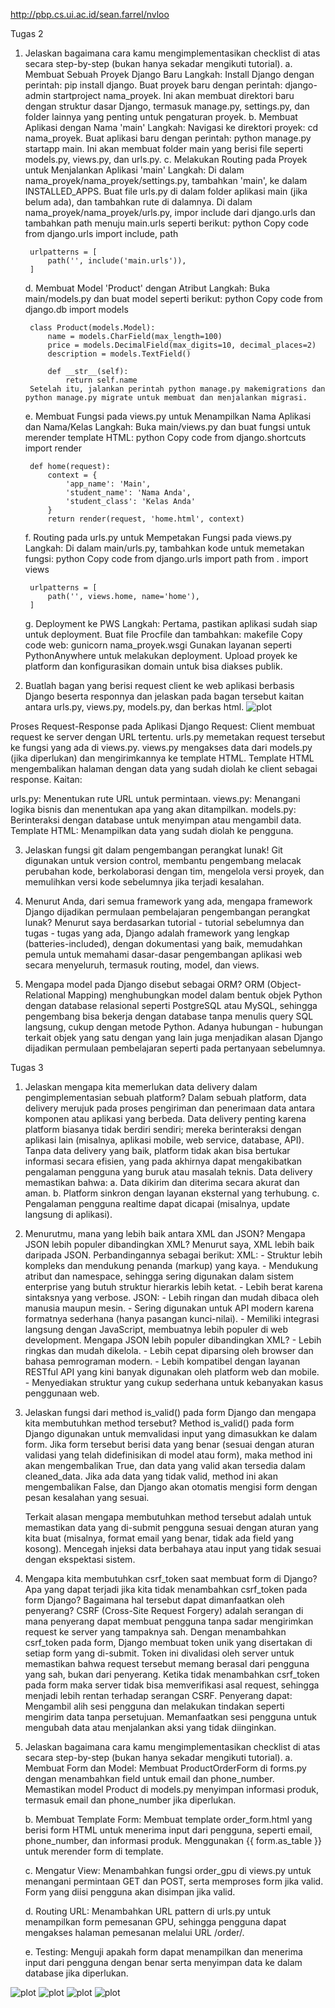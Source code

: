 http://pbp.cs.ui.ac.id/sean.farrel/nvloo

Tugas 2

1. Jelaskan bagaimana cara kamu mengimplementasikan checklist di atas secara step-by-step (bukan hanya sekadar mengikuti tutorial).
    a. Membuat Sebuah Proyek Django Baru
        Langkah:
        Install Django dengan perintah: pip install django.
        Buat proyek baru dengan perintah: django-admin startproject nama_proyek.
        Ini akan membuat direktori baru dengan struktur dasar Django, termasuk manage.py, settings.py, dan folder lainnya yang penting untuk pengaturan proyek.
    b. Membuat Aplikasi dengan Nama 'main'
        Langkah:
        Navigasi ke direktori proyek: cd nama_proyek.
        Buat aplikasi baru dengan perintah: python manage.py startapp main.
        Ini akan membuat folder main yang berisi file seperti models.py, views.py, dan urls.py.
    c. Melakukan Routing pada Proyek untuk Menjalankan Aplikasi 'main'
        Langkah:
        Di dalam nama_proyek/nama_proyek/settings.py, tambahkan 'main', ke dalam INSTALLED_APPS.
        Buat file urls.py di dalam folder aplikasi main (jika belum ada), dan tambahkan rute di dalamnya.
        Di dalam nama_proyek/nama_proyek/urls.py, impor include dari django.urls dan tambahkan path menuju main.urls seperti berikut:
        python
        Copy code
        from django.urls import include, path

        urlpatterns = [
            path('', include('main.urls')),
        ]
    d. Membuat Model 'Product' dengan Atribut
        Langkah:
        Buka main/models.py dan buat model seperti berikut:
        python
        Copy code
        from django.db import models

        class Product(models.Model):
            name = models.CharField(max_length=100)
            price = models.DecimalField(max_digits=10, decimal_places=2)
            description = models.TextField()
            
            def __str__(self):
                return self.name
        Setelah itu, jalankan perintah python manage.py makemigrations dan python manage.py migrate untuk membuat dan menjalankan migrasi.
    e. Membuat Fungsi pada views.py untuk Menampilkan Nama Aplikasi dan Nama/Kelas
        Langkah:
        Buka main/views.py dan buat fungsi untuk merender template HTML:
        python
        Copy code
        from django.shortcuts import render

        def home(request):
            context = {
                'app_name': 'Main',
                'student_name': 'Nama Anda',
                'student_class': 'Kelas Anda'
            }
            return render(request, 'home.html', context)
    f. Routing pada urls.py untuk Mempetakan Fungsi pada views.py
        Langkah:
        Di dalam main/urls.py, tambahkan kode untuk memetakan fungsi:
        python
        Copy code
        from django.urls import path
        from . import views

        urlpatterns = [
            path('', views.home, name='home'),
        ]
    g. Deployment ke PWS
        Langkah:
        Pertama, pastikan aplikasi sudah siap untuk deployment. Buat file Procfile dan tambahkan:
        makefile
        Copy code
        web: gunicorn nama_proyek.wsgi
        Gunakan layanan seperti PythonAnywhere untuk melakukan deployment. Upload proyek ke platform dan konfigurasikan domain untuk bisa diakses publik.


2. Buatlah bagan yang berisi request client ke web aplikasi berbasis Django beserta responnya dan jelaskan pada bagan tersebut kaitan antara urls.py, views.py, models.py, dan berkas html.
![plot](./bagan.png)

Proses Request-Response pada Aplikasi Django
Request:
Client membuat request ke server dengan URL tertentu.
urls.py memetakan request tersebut ke fungsi yang ada di views.py.
views.py mengakses data dari models.py (jika diperlukan) dan mengirimkannya ke template HTML.
Template HTML mengembalikan halaman dengan data yang sudah diolah ke client sebagai response.
Kaitan:

urls.py: Menentukan rute URL untuk permintaan.
views.py: Menangani logika bisnis dan menentukan apa yang akan ditampilkan.
models.py: Berinteraksi dengan database untuk menyimpan atau mengambil data.
Template HTML: Menampilkan data yang sudah diolah ke pengguna.


3. Jelaskan fungsi git dalam pengembangan perangkat lunak!
Git digunakan untuk version control, membantu pengembang melacak perubahan kode, berkolaborasi dengan tim, mengelola versi proyek, dan memulihkan versi kode sebelumnya jika terjadi kesalahan.


4. Menurut Anda, dari semua framework yang ada, mengapa framework Django dijadikan permulaan pembelajaran pengembangan perangkat lunak?
Menurut saya berdasarkan tutorial - tutorial sebelumnya dan tugas - tugas yang ada, Django adalah framework yang lengkap (batteries-included), dengan dokumentasi yang baik, memudahkan pemula untuk memahami dasar-dasar pengembangan aplikasi web secara menyeluruh, termasuk routing, model, dan views.


5. Mengapa model pada Django disebut sebagai ORM?
ORM (Object-Relational Mapping) menghubungkan model dalam bentuk objek Python dengan database relasional seperti PostgreSQL atau MySQL, sehingga pengembang bisa bekerja dengan database tanpa menulis query SQL langsung, cukup dengan metode Python. Adanya hubungan - hubungan terkait objek yang satu dengan yang lain juga menjadikan alasan Django dijadikan permulaan pembelajaran seperti pada pertanyaan sebelumnya.

Tugas 3
1. Jelaskan mengapa kita memerlukan data delivery dalam pengimplementasian sebuah platform?
    Dalam sebuah platform, data delivery merujuk pada proses pengiriman dan penerimaan data antara komponen atau aplikasi yang berbeda. Data delivery penting karena platform biasanya tidak berdiri sendiri; mereka berinteraksi dengan aplikasi lain (misalnya, aplikasi mobile, web service, database, API). Tanpa data delivery yang baik, platform tidak akan bisa bertukar informasi secara efisien, yang pada akhirnya dapat mengakibatkan pengalaman pengguna yang buruk atau masalah teknis. Data delivery memastikan bahwa:
    a. Data dikirim dan diterima secara akurat dan aman.
    b. Platform sinkron dengan layanan eksternal yang terhubung.
    c. Pengalaman pengguna realtime dapat dicapai (misalnya, update langsung di aplikasi).


2. Menurutmu, mana yang lebih baik antara XML dan JSON? Mengapa JSON lebih populer dibandingkan XML?
    Menurut saya, XML lebih baik daripada JSON. Perbandingannya sebagai berikut:
        XML:
            - Struktur lebih kompleks dan mendukung penanda (markup) yang kaya.
            - Mendukung atribut dan namespace, sehingga sering digunakan dalam sistem enterprise yang butuh struktur hierarkis lebih ketat.
            - Lebih berat karena sintaksnya yang verbose.
        JSON:
            - Lebih ringan dan mudah dibaca oleh manusia maupun mesin.
            - Sering digunakan untuk API modern karena formatnya sederhana (hanya pasangan kunci-nilai).
            - Memiliki integrasi langsung dengan JavaScript, membuatnya lebih populer di web development.
    Mengapa JSON lebih populer dibandingkan XML?
        - Lebih ringkas dan mudah dikelola.
        - Lebih cepat diparsing oleh browser dan bahasa pemrograman modern.
        - Lebih kompatibel dengan layanan RESTful API yang kini banyak digunakan oleh platform web dan   mobile.
        - Menyediakan struktur yang cukup sederhana untuk kebanyakan kasus penggunaan web.


3. Jelaskan fungsi dari method is_valid() pada form Django dan mengapa kita membutuhkan method tersebut?
    Method is_valid() pada form Django digunakan untuk memvalidasi input yang dimasukkan ke dalam form. Jika form tersebut berisi data yang benar (sesuai dengan aturan validasi yang telah didefinisikan di model atau form), maka method ini akan mengembalikan True, dan data yang valid akan tersedia dalam cleaned_data. Jika ada data yang tidak valid, method ini akan mengembalikan False, dan Django akan otomatis mengisi form dengan pesan kesalahan yang sesuai.

    Terkait alasan mengapa membutuhkan method tersebut adalah untuk memastikan data yang di-submit pengguna sesuai dengan aturan yang kita buat (misalnya, format email yang benar, tidak ada field yang kosong).
    Mencegah injeksi data berbahaya atau input yang tidak sesuai dengan ekspektasi sistem.


4. Mengapa kita membutuhkan csrf_token saat membuat form di Django? Apa yang dapat terjadi jika kita tidak menambahkan csrf_token pada form Django? Bagaimana hal tersebut dapat dimanfaatkan oleh penyerang?
    CSRF (Cross-Site Request Forgery) adalah serangan di mana penyerang dapat membuat pengguna tanpa sadar mengirimkan request ke server yang tampaknya sah. Dengan menambahkan csrf_token pada form, Django membuat token unik yang disertakan di setiap form yang di-submit. Token ini divalidasi oleh server untuk memastikan bahwa request tersebut memang berasal dari pengguna yang sah, bukan dari penyerang.
    Ketika tidak menambahkan csrf_token pada form maka server tidak bisa memverifikasi asal request, sehingga menjadi lebih rentan terhadap serangan CSRF. Penyerang dapat:
    Mengambil alih sesi pengguna dan melakukan tindakan seperti mengirim data tanpa persetujuan.
    Memanfaatkan sesi pengguna untuk mengubah data atau menjalankan aksi yang tidak diinginkan.


5. Jelaskan bagaimana cara kamu mengimplementasikan checklist di atas secara step-by-step (bukan hanya sekadar mengikuti tutorial).
    a. Membuat Form dan Model:
    Membuat ProductOrderForm di forms.py dengan menambahkan field untuk email dan phone_number.
    Memastikan model Product di models.py menyimpan informasi produk, termasuk email dan phone_number jika diperlukan.

    b. Membuat Template Form:
    Membuat template order_form.html yang berisi form HTML untuk menerima input dari pengguna, seperti email, phone_number, dan informasi produk.
    Menggunakan {{ form.as_table }} untuk merender form di template.

    c. Mengatur View:
    Menambahkan fungsi order_gpu di views.py untuk menangani permintaan GET dan POST, serta memproses form jika valid.
    Form yang diisi pengguna akan disimpan jika valid.

    d. Routing URL:
    Menambahkan URL pattern di urls.py untuk menampilkan form pemesanan GPU, sehingga pengguna dapat mengakses halaman pemesanan melalui URL /order/.

    e. Testing:
    Menguji apakah form dapat menampilkan dan menerima input dari pengguna dengan benar serta menyimpan data ke dalam database jika diperlukan.

![plot](./xml.png)
![plot](./json.png)
![plot](./xml_id.png)
![plot](./json_id.png)
